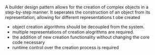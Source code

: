 A builder design pattern allows for the creation of complex objects in a step-by-step manner. It seperates the construction of an object from its representation, allowing for different representations t obe created

- object creation algorithms should be decoupled from the system.
- multiple representations of creation alogrithms are required.
- the addition of new creation functionality without changing the core code necessary
- runtime control over the creation process is required